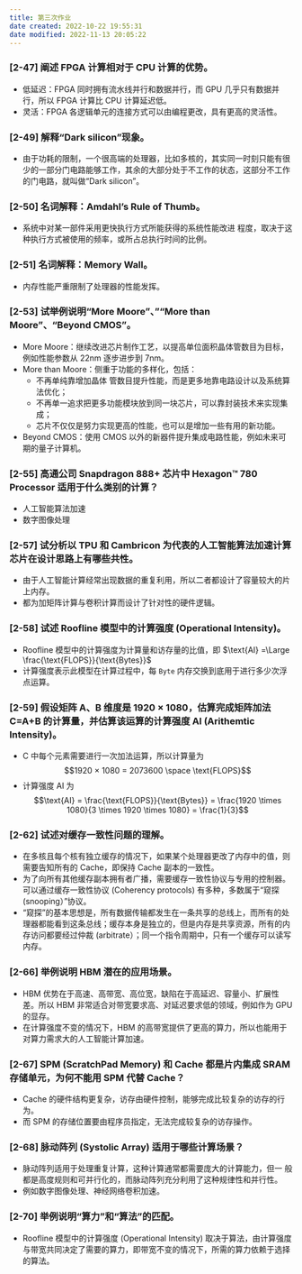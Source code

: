 ```yaml
---
title: 第三次作业
date created: 2022-10-22 19:55:31
date modified: 2022-11-13 20:05:22
---
```


### [2-47] 阐述 FPGA 计算相对于 CPU 计算的优势。

- 低延迟：FPGA 同时拥有流水线并行和数据并行，而 GPU 几乎只有数据并行，所以 FPGA 计算比 CPU 计算延迟低。
- 灵活：FPGA 各逻辑单元的连接方式可以由编程更改，具有更高的灵活性。

### [2-49] 解释“Dark silicon”现象。

- 由于功耗的限制，一个很高端的处理器，比如多核的，其实同一时刻只能有很少的一部分门电路能够工作，其余的大部分处于不工作的状态，这部分不工作的门电路，就叫做“Dark silicon”。

### [2-50] 名词解释：Amdahl’s Rule of Thumb。

- 系统中对某一部件采用更快执行方式所能获得的系统性能改进 程度，取决于这种执行方式被使用的频率，或所占总执行时间的比例。

### [2-51] 名词解释：Memory Wall。

- 内存性能严重限制了处理器的性能发挥。

### [2-53] 试举例说明“More Moore”、”“More than Moore”、“Beyond CMOS”。

- More Moore：继续改进芯片制作工艺，以提高单位面积晶体管数目为目标，例如性能参数从 22nm 逐步进步到 7nm。
- More than Moore：侧重于功能的多样化，包括：
	- 不再单纯靠增加晶体 管数目提升性能，而是更多地靠电路设计以及系统算法优化；
	- 不再单一追求把更多功能模块放到同一块芯片，可以靠封装技术来实现集成；
	- 芯片不仅仅是努力实现更高的性能，也可以是增加一些有用的新功能。
- Beyond CMOS：使用 CMOS 以外的新器件提升集成电路性能，例如未来可期的量子计算机。

### [2-55] 高通公司 Snapdragon 888+ 芯片中 Hexagon™ 780 Processor 适用于什么类别的计算？

- 人工智能算法加速
- 数字图像处理

### [2-57] 试分析以 TPU 和 Cambricon 为代表的人工智能算法加速计算芯片在设计思路上有哪些共性。

- 由于人工智能计算经常出现数据的重复利用，所以二者都设计了容量较大的片上内存。
- 都为加矩阵计算与卷积计算而设计了针对性的硬件逻辑。

### [2-58] 试述 Roofline 模型中的计算强度 (Operational Intensity)。

- Roofline 模型中的计算强度为计算量和访存量的比值，即 $\text{AI} =\Large \frac{\text{FLOPS}}{\text{Bytes}}$
- 计算强度表示此模型在计算过程中，每 `Byte` 内存交换到底用于进行多少次浮点运算。

### [2-59] 假设矩阵 A、B 维度是 1920 × 1080，估算完成矩阵加法 C=A+B 的计算量，并估算该运算的计算强度 AI (Arithemtic Intensity)。

- C 中每个元素需要进行一次加法运算，所以计算量为 $$1920 × 1080 = 2073600 \space \text{FLOPS}$$
- 计算强度 AI 为 $$\text{AI} = \frac{\text{FLOPS}}{\text{Bytes}} = \frac{1920 \times 1080}{3 \times 1920 \times 1080} = \frac{1}{3}$$

### [2-62] 试述对缓存一致性问题的理解。

- 在多核且每个核有独立缓存的情况下，如果某个处理器更改了内存中的值，则需要告知所有的 Cache，即保持 Cache 副本的一致性。
- 为了向所有其他缓存副本拥有者广播，需要缓存一致性协议与专用的控制器。可以通过缓存一致性协议 (Coherency protocols) 有多种，多数属于“窥探 (snooping）”协议。
- “窥探”的基本思想是，所有数据传输都发生在一条共享的总线上，而所有的处理器都能看到这条总线；缓存本身是独立的，但是内存是共享资源，所有的内存访问都要经过仲裁 (arbitrate）；同一个指令周期中，只有一个缓存可以读写内存。

### [2-66] 举例说明 HBM 潜在的应用场景。

- HBM 优势在于高速、高带宽、高位宽，缺陷在于高延迟、容量小、扩展性差。所以 HBM 非常适合对带宽要求高、对延迟要求低的领域，例如作为 GPU 的显存。
- 在计算强度不变的情况下，HBM 的高带宽提供了更高的算力，所以也能用于对算力需求大的人工智能计算加速。

### [2-67] SPM (ScratchPad Memory) 和 Cache 都是片内集成 SRAM 存储单元，为何不能用 SPM 代替 Cache？

- Cache 的硬件结构更复杂，访存由硬件控制，能够完成比较复杂的访存的行为。
- 而 SPM 的存储位置要由程序员指定，无法完成较复杂的访存操作。

### [2-68] 脉动阵列 (Systolic Array) 适用于哪些计算场景？

- 脉动阵列适用于处理重复计算，这种计算通常都需要庞大的计算能力，但一 般都是高度规则和可并行化的，而脉动阵列充分利用了这种规律性和并行性。
- 例如数字图像处理、神经网络卷积加速。

### [2-70] 举例说明“算力”和“算法”的匹配。

- Roofline 模型中的计算强度 (Operational Intensity) 取决于算法，由计算强度与带宽共同决定了需要的算力，即带宽不变的情况下，所需的算力依赖于选择的算法。
